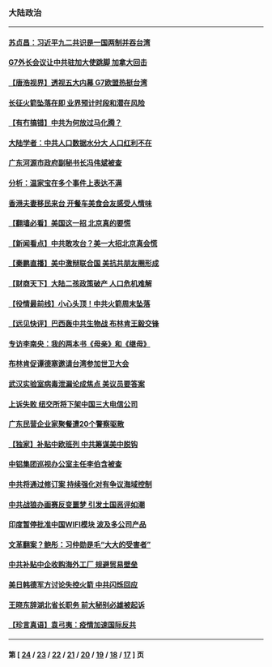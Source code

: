 ### 大陆政治
---
#### [苏贞昌：习近平九二共识是一国两制并吞台湾](../../pages/ncid277/n12932996.md) 
#### [G7外长会议让中共驻加大使跳脚 加拿大回击](../../pages/ncid277/n12933240.md) 
#### [【唐浩视界】透视五大内幕 G7欧盟热挺台湾](../../pages/ncid277/n12933014.md) 
#### [长征火箭坠落在即 业界预计时段和潜在风险](../../pages/ncid277/n12933091.md) 
#### [【有冇搞错】中共为何放过马化腾？](../../pages/ncid277/n12932045.md) 
#### [大陆学者：中共人口数据水分大 人口红利不在](../../pages/ncid277/n12932093.md) 
#### [广东河源市政府副秘书长冯伟斌被查](../../pages/ncid277/n12932884.md) 
#### [分析：温家宝在多个事件上表达不满](../../pages/ncid277/n12932700.md) 
#### [香港夫妻移民来台 开餐车美食会友感受人情味](../../pages/ncid277/n12932467.md) 
#### [【翻墙必看】美国这一招 北京真的要慌](../../pages/ncid277/n12932351.md) 
#### [【新闻看点】中共敢攻台？美一大招北京真会慌](../../pages/ncid277/n12932085.md) 
#### [【秦鹏直播】美中激辩联合国 美抗共朋友圈形成](../../pages/ncid277/n12932152.md) 
#### [【财商天下】大陆二孩政策破产 人口危机难解](../../pages/ncid277/n12931430.md) 
#### [【役情最前线】小心头顶！中共火箭周末坠落](../../pages/ncid277/n12931596.md) 
#### [【远见快评】巴西轰中共生物战 布林肯王毅交锋](../../pages/ncid277/n12932119.md) 
#### [专访李南央：我的两本书《母亲》和《继母》](../../pages/ncid277/n12932139.md) 
#### [布林肯促谭德塞邀请台湾参加世卫大会](../../pages/ncid277/n12931879.md) 
#### [武汉实验室病毒泄漏论成焦点 美议员要答案](../../pages/ncid277/n12931951.md) 
#### [上诉失败 纽交所将下架中国三大电信公司](../../pages/ncid277/n12931720.md) 
#### [广东民营企业家聚餐遭20个警察驱散](../../pages/ncid277/n12931768.md) 
#### [【独家】补贴中欧班列 中共筹谋美中脱钩](../../pages/ncid277/n12917013.md) 
#### [中铝集团巡视办公室主任李伯含被查](../../pages/ncid277/n12931635.md) 
#### [中共将通过修订案 持续强化对有争议海域控制](../../pages/ncid277/n12931509.md) 
#### [中共战狼办画赛反变噩梦 引发土国恶评如潮](../../pages/ncid277/n12931335.md) 
#### [印度暂停批准中国WIFI模块 波及多公司产品](../../pages/ncid277/n12931340.md) 
#### [文革翻案？鲍彤：习仲勋是毛“大大的受害者”](../../pages/ncid277/n12931221.md) 
#### [中共补贴中企收购海外工厂 规避贸易壁垒](../../pages/ncid277/n12931121.md) 
#### [美日韩德军方讨论失控火箭 中共闪烁回应](../../pages/ncid277/n12929424.md) 
#### [王晓东辞湖北省长职务 前大秘别必雄被起诉](../../pages/ncid277/n12930765.md) 
#### [【珍言真语】袁弓夷：疫情加速国际反共](../../pages/ncid277/n12929825.md) 

---
#### 第 [ [24](./24.md) / [23](./23.md) / [22](./22.md) / [21](./21.md) / [20](./20.md) / [19](./19.md) / [18](./18.md) / [17](./17.md) ] 页
